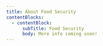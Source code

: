 ```yaml
---
title: About Food Security
contentBlocks:
  - contentBlock:
      subTitle: Food Security
      body: More info coming soon!
---
```

